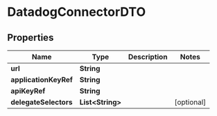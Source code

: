 # DatadogConnectorDTO

## Properties
Name | Type | Description | Notes
------------ | ------------- | ------------- | -------------
**url** | **String** |  | 
**applicationKeyRef** | **String** |  | 
**apiKeyRef** | **String** |  | 
**delegateSelectors** | **List&lt;String&gt;** |  |  [optional]
